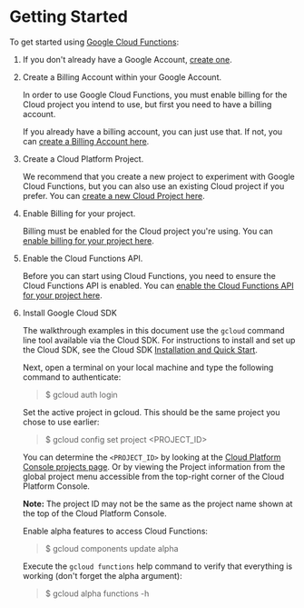# Getting Started

To get started using [Google Cloud Functions](https://cloud.google.com/functions/docs/):

1.  If you don't already have a Google Account, [create one](https://accounts.google.com/SignUp).
2.  Create a Billing Account within your Google Account.

    In order to use Google Cloud Functions, you must enable billing for the Cloud project you intend to use, but first you need to have a billing account.

    If you already have a billing account, you can just use that. If not, you can [create a Billing Account here](https://console.cloud.google.com/billing).

3.  Create a Cloud Platform Project.

    We recommend that you create a new project to experiment with Google Cloud Functions, but you can also use an existing Cloud project if you prefer. You can [create a new Cloud Project here](https://console.cloud.google.com/project).

4.  Enable Billing for your project.

    Billing must be enabled for the Cloud project you're using. You can [enable billing for your project here](https://console.cloud.google.com/project/_/settings).

5.  Enable the Cloud Functions API.

    Before you can start using Cloud Functions, you need to ensure the Cloud Functions API is enabled. You can [enable the Cloud Functions API for your project here](https://console.cloud.google.com/flows/enableapi?apiid=cloudfunctions&redirect=https:%2F%2Fcloud.google.com%2Ffunctions%2Fgetting-started&showconfirmation=true&pli=1).

6.  Install Google Cloud SDK

    The walkthrough examples in this document use the `gcloud` command line tool available via the Cloud SDK. For instructions to install and set up the Cloud SDK, see the Cloud SDK [Installation and Quick Start](https://cloud.google.com/sdk).

    Next, open a terminal on your local machine and type the following command to authenticate:

	> $ gcloud auth login

    Set the active project in gcloud. This should be the same project you chose to use earlier:

	> $ gcloud config set project <PROJECT_ID>

    You can determine the `<PROJECT_ID>` by looking at the [Cloud Platform Console projects page](https://console.cloud.google.com/project). Or by viewing the Project information from the global project menu accessible from the top-right corner of the Cloud Platform Console.

    **Note:** The project ID may not be the same as the project name shown at the top of the Cloud Platform Console.

    Enable alpha features to access Cloud Functions:

	> $ gcloud components update alpha

    Execute the `gcloud functions` help command to verify that everything is working (don't forget the alpha argument):

    > $ gcloud alpha functions -h